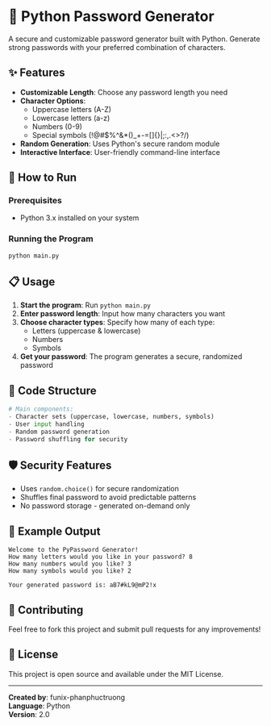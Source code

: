 # 🔐 Python Password Generator

A secure and customizable password generator built with Python. Generate strong passwords with your preferred combination of characters.

## ✨ Features

- **Customizable Length**: Choose any password length you need
- **Character Options**: 
  - Uppercase letters (A-Z)
  - Lowercase letters (a-z) 
  - Numbers (0-9)
  - Special symbols (!@#$%^&*()_+-=[]{}|;:,.<>?/)
- **Random Generation**: Uses Python's secure random module
- **Interactive Interface**: User-friendly command-line interface

## 🚀 How to Run

### Prerequisites
- Python 3.x installed on your system

### Running the Program
```bash
python main.py
```

## 📋 Usage

1. **Start the program**: Run `python main.py`
2. **Enter password length**: Input how many characters you want
3. **Choose character types**: Specify how many of each type:
   - Letters (uppercase & lowercase)
   - Numbers
   - Symbols
4. **Get your password**: The program generates a secure, randomized password

## 🔧 Code Structure

```python
# Main components:
- Character sets (uppercase, lowercase, numbers, symbols)
- User input handling
- Random password generation
- Password shuffling for security
```

## 🛡️ Security Features

- Uses `random.choice()` for secure randomization
- Shuffles final password to avoid predictable patterns
- No password storage - generated on-demand only

## 📱 Example Output

```
Welcome to the PyPassword Generator!
How many letters would you like in your password? 8
How many numbers would you like? 3
How many symbols would you like? 2

Your generated password is: aB7#kL9@mP2!x
```

## 🤝 Contributing

Feel free to fork this project and submit pull requests for any improvements!

## 📄 License

This project is open source and available under the MIT License.

---
**Created by**: funix-phanphuctruong  
**Language**: Python  
**Version**: 2.0
